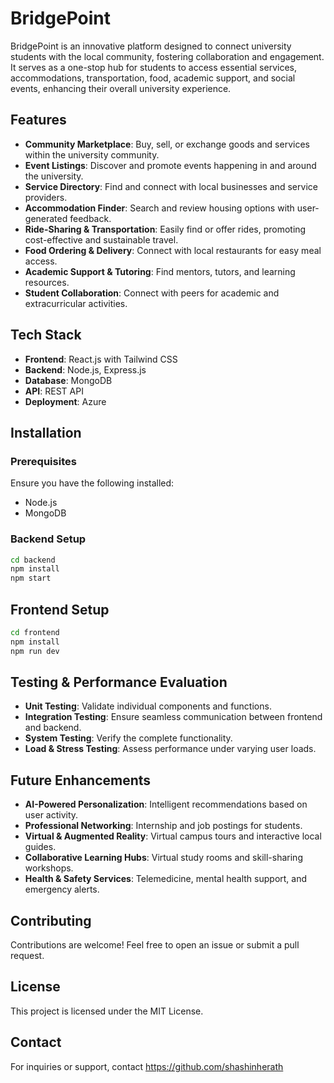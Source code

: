 # BridgePoint

BridgePoint is an innovative platform designed to connect university students with the local community, fostering collaboration and engagement. It serves as a one-stop hub for students to access essential services, accommodations, transportation, food, academic support, and social events, enhancing their overall university experience.

## Features

- **Community Marketplace**: Buy, sell, or exchange goods and services within the university community.
- **Event Listings**: Discover and promote events happening in and around the university.
- **Service Directory**: Find and connect with local businesses and service providers.
- **Accommodation Finder**: Search and review housing options with user-generated feedback.
- **Ride-Sharing & Transportation**: Easily find or offer rides, promoting cost-effective and sustainable travel.
- **Food Ordering & Delivery**: Connect with local restaurants for easy meal access.
- **Academic Support & Tutoring**: Find mentors, tutors, and learning resources.
- **Student Collaboration**: Connect with peers for academic and extracurricular activities.

## Tech Stack

- **Frontend**: React.js with Tailwind CSS
- **Backend**: Node.js, Express.js
- **Database**: MongoDB
- **API**: REST API
- **Deployment**: Azure

## Installation

### Prerequisites

Ensure you have the following installed:

- Node.js
- MongoDB

### Backend Setup

```bash
cd backend
npm install
npm start
```

## Frontend Setup

```bash
cd frontend
npm install
npm run dev
```

## Testing & Performance Evaluation

- **Unit Testing**: Validate individual components and functions.  
- **Integration Testing**: Ensure seamless communication between frontend and backend.  
- **System Testing**: Verify the complete functionality.  
- **Load & Stress Testing**: Assess performance under varying user loads.  

## Future Enhancements

- **AI-Powered Personalization**: Intelligent recommendations based on user activity.  
- **Professional Networking**: Internship and job postings for students.  
- **Virtual & Augmented Reality**: Virtual campus tours and interactive local guides.  
- **Collaborative Learning Hubs**: Virtual study rooms and skill-sharing workshops.  
- **Health & Safety Services**: Telemedicine, mental health support, and emergency alerts.  

## Contributing

Contributions are welcome! Feel free to open an issue or submit a pull request.  

## License

This project is licensed under the MIT License.  

## Contact

For inquiries or support, contact https://github.com/shashinherath  
